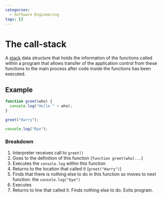```yaml
---
categories:
  - Software Engineering
tags: []
---
```


# The call-stack

A [stack](/Data_Structures/Stacks.md) data structure that holds the information of the functions called within a program that allows transfer of the application control from these functions to the main process after code inside the functions has been executed.

## Example

```js
function greet(who) {
  console.log("Hello " + who);
}

greet("Harry");

console.log("Bye");
```

### Breakdown

1. Interpreter receives call to `greet()`
2. Goes to the definition of this function (`function greet(who)...`)
3. Executes the `console.log` within this function
4. Returns to the location that called it (`greet("Harry")`)
5. Finds that there is nothing else to do in this function so moves to next function: the `console.log("bye")`
6. Executes
7. Returns to line that called it. Finds nothing else to do. Exits program.
